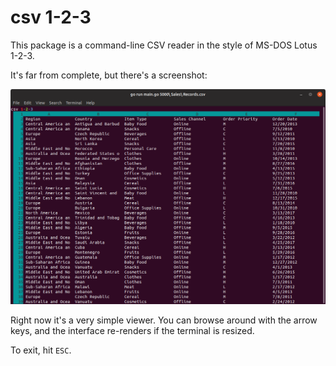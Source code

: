 csv 1-2-3
=========

This package is a command-line CSV reader in the style of MS-DOS Lotus 1-2-3.

It's far from complete, but there's a screenshot:

![screenshot](screenshots/screenshot-0.1.png)

Right now it's a very simple viewer. You can browse around with the arrow
keys, and the interface re-renders if the terminal is resized.

To exit, hit `ESC`.
